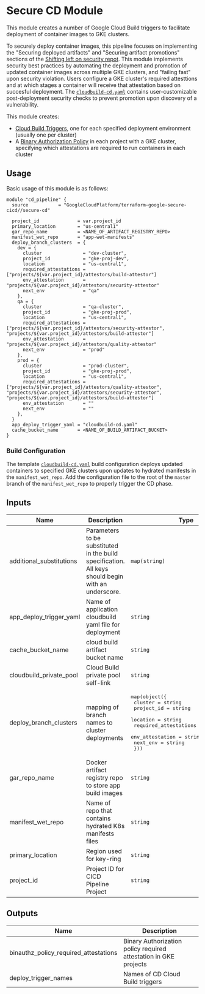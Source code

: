 # Secure CD Module
This module creates a number of Google Cloud Build triggers to facilitate deployment of container images to GKE clusters.

To securely deploy container images, this pipeline focuses on implementing the "Securing deployed artifacts" and "Securing artifact promotions" sections of the [Shifting left on security repot](https://cloud.google.com/solutions/shifting-left-on-security). This module implements security best practices by automating the deployment and promotion of updated container images across multiple GKE clusters, and "failing fast" upon security violation. Users configure a GKE cluster's required attesttions and at which stages a container will receive that attestation based on succesful deployment. The [`cloudbuild-cd.yaml`](../../build/cloudbuild-cd-yaml) contains user-customizable post-deployment security checks to prevent promotion upon discovery of a vulnerability.

This module creates:
* [Cloud Build Triggers](https://cloud.google.com/build/docs/automating-builds/create-manage-triggers), one for each specified deployment environment (usually one per cluster)
* A [Binary Authorization Policy](https://cloud.google.com/binary-authorization/docs) in each project with a GKE cluster, specifying which attestations are required to run containers in each cluster

## Usage
Basic usage of this module is as follows:
```hcl
module "cd_pipeline" {
  source           = "GoogleCloudPlatform/terraform-google-secure-cicd//secure-cd"

  project_id              = var.project_id
  primary_location        = "us-central1"
  gar_repo_name           = <NAME_OF_ARTIFACT_REGISTRY_REPO>
  manifest_wet_repo       = "app-wet-manifests"
  deploy_branch_clusters  = {
    dev = {
      cluster               = "dev-cluster",
      project_id            = "gke-proj-dev",
      location              = "us-central1",
      required_attestations = ["projects/${var.project_id}/attestors/build-attestor"]
      env_attestation       = "projects/${var.project_id}/attestors/security-attestor"
      next_env              = "qa"
    },
    qa = {
      cluster               = "qa-cluster",
      project_id            = "gke-proj-prod",
      location              = "us-central1",
      required_attestations = ["projects/${var.project_id}/attestors/security-attestor", "projects/${var.project_id}/attestors/build-attestor"]
      env_attestation       = "projects/${var.project_id}/attestors/quality-attestor"
      next_env              = "prod"
    },
    prod = {
      cluster               = "prod-cluster",
      project_id            = "gke-proj-prod",
      location              = "us-central1",
      required_attestations = ["projects/${var.project_id}/attestors/quality-attestor", "projects/${var.project_id}/attestors/security-attestor", "projects/${var.project_id}/attestors/build-attestor"]
      env_attestation       = ""
      next_env              = ""
    },
  }
  app_deploy_trigger_yaml = "cloudbuild-cd.yaml"
  cache_bucket_name       = <NAME_OF_BUILD_ARTIFACT_BUCKET>
}
```
### Build Configuration
The template [`cloudbuild-cd.yaml`](../../build/cloudbuild-cd-yaml) build configuration deploys updated containers to specified GKE clusters upon updates to hydrated manifests in the `manifest_wet_repo`. Add the configuration file to the root of the `master` branch of the `manifest_wet_repo` to properly trigger the CD phase.

<!-- BEGINNING OF PRE-COMMIT-TERRAFORM DOCS HOOK -->
## Inputs

| Name | Description | Type | Default | Required |
|------|-------------|------|---------|:--------:|
| additional\_substitutions | Parameters to be substituted in the build specification. All keys should begin with an underscore. | `map(string)` | `{}` | no |
| app\_deploy\_trigger\_yaml | Name of application cloudbuild yaml file for deployment | `string` | n/a | yes |
| cache\_bucket\_name | cloud build artifact bucket name | `string` | n/a | yes |
| cloudbuild\_private\_pool | Cloud Build private pool self-link | `string` | `""` | no |
| deploy\_branch\_clusters | mapping of branch names to cluster deployments | <pre>map(object({<br>    cluster               = string<br>    project_id            = string<br>    location              = string<br>    required_attestations = list(string)<br>    env_attestation       = string<br>    next_env              = string<br>  }))</pre> | `{}` | no |
| gar\_repo\_name | Docker artifact registry repo to store app build images | `string` | n/a | yes |
| manifest\_wet\_repo | Name of repo that contains hydrated K8s manifests files | `string` | n/a | yes |
| primary\_location | Region used for key-ring | `string` | n/a | yes |
| project\_id | Project ID for CICD Pipeline Project | `string` | n/a | yes |

## Outputs

| Name | Description |
|------|-------------|
| binauthz\_policy\_required\_attestations | Binary Authorization policy required attestation in GKE projects |
| deploy\_trigger\_names | Names of CD Cloud Build triggers |

<!-- END OF PRE-COMMIT-TERRAFORM DOCS HOOK -->
